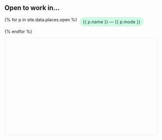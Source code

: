 ## Open to work in…

<div class="pillrow">
  {% for p in site.data.places.open %}
    <span class="pill pill-open">{{ p.name }} — {{ p.mode }}</span>
  {% endfor %}
</div>

<div id="map-now" aria-label="Map of locations I'm open to work in"></div>

<!-- Leaflet already loaded on Experience; include again only if this page can be standalone -->
<link rel="stylesheet" href="https://unpkg.com/leaflet@1.9.4/dist/leaflet.css">
<script src="https://unpkg.com/leaflet@1.9.4/dist/leaflet.js"></script>
<script>
(function(){
  const OPEN = {{ site.data.places.open | default: empty | jsonify }};
  const map = L.map('map-now', { scrollWheelZoom:false, tap:true });

  function tileFor(theme){
    if (theme === 'dark') {
      return L.tileLayer(
        'https://{s}.basemaps.cartocdn.com/dark_all/{z}/{x}/{y}{r}.png',
        { attribution: '&copy; OpenStreetMap &copy; CARTO', maxZoom: 19 }
      );
    }
    return L.tileLayer(
      'https://{s}.tile.openstreetmap.org/{z}/{x}/{y}.png',
      { attribution: '&copy; OpenStreetMap contributors', maxZoom: 19 }
    );
  }
  let currentTiles = tileFor(document.documentElement.getAttribute('data-theme'));
  currentTiles.addTo(map);

  const openStyle = { radius: 8, color:'#10b981', fillColor:'#10b981', fillOpacity:0.85, weight:1 };

  (OPEN||[]).forEach(p => {
    L.circleMarker([p.lat, p.lon], openStyle)
      .addTo(map).bindPopup(`<strong>${p.name}</strong><br>${p.mode || ''}`);
  });

  if (OPEN && OPEN.length){
    const b = L.latLngBounds(OPEN.map(p => [p.lat, p.lon]));
    map.fitBounds(b.pad(0.25));
  } else {
    map.setView([50, 8], 5);
  }

  new MutationObserver(() => {
    map.removeLayer(currentTiles);
    currentTiles = tileFor(document.documentElement.getAttribute('data-theme'));
    currentTiles.addTo(map);
  }).observe(document.documentElement, { attributes:true, attributeFilter:['data-theme'] });
})();
</script>

<style>
#map-now{ height:320px; border:1px solid var(--bd,#e5e7eb); border-radius:12px; margin:12px 0 6px; }
.pillrow{ display:flex; flex-wrap:wrap; gap:8px; margin:8px 0 10px; }
.pill{ padding:6px 10px; border-radius:999px; font-size:.9rem; border:1px solid var(--bd,#e5e7eb); }
.pill-open{ background:#d1fae5; color:#064e3b; }
html[data-theme="dark"] .pill{ border-color:#1f2937; }
html[data-theme="dark"] .pill-open{ background:#052e26; color:#a7f3d0; }
</style>
